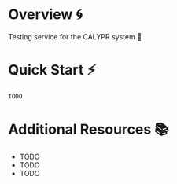 # Overview 🌀

Testing service for the CALYPR system 🐛

# Quick Start ⚡️

```sh
TODO
```

# Additional Resources 📚

- TODO
- TODO
- TODO

